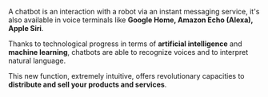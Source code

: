 A chatbot is an interaction with a robot via an instant messaging service, it's also available in voice terminals like **Google Home, Amazon Echo (Alexa), Apple Siri**.

Thanks to technological progress in terms of **artificial intelligence** and **machine learning**, chatbots are able to recognize voices and to interpret natural language.

This new function, extremely intuitive, offers revolutionary capacities to **distribute and sell your products and services**.